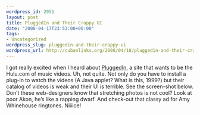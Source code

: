 ```yaml
--- 
wordpress_id: 2051
layout: post
title: PluggedIn and Their Crappy UI
date: "2008-04-17T23:53:00+00:00"
tags: 
- Uncategorized
wordpress_slug: pluggedin-and-their-crappy-ui
wordpress_url: http://cubanlinks.org/2008/04/18/pluggedin-and-their-crappy-ui
---
```

<p>I got really excited when I heard about <a href="http://www.techmeme.com/080416/p14#a080416p14">PluggedIn</a>, a site that wants to be the Hulu.com of music videos.  Uh, not quite.  Not only do you have to install a plug-in to watch the videos (A Java applet? What is this, 1999?) but their catalog of videos is weak and their UI is terrible.  See the screen-shot below.  Don&#8217;t these web-designers know that stretching photos is not cool?  Look at poor Akon, he&#8217;s like a rapping dwarf.  And check-out that classy ad for Amy Whinehouse ringtones.  Niiiice!</p>


<p><a href="http://cubanlinks.org/assets/2008/4/17/pluggedin.jpg"><img src="http://cubanlinks.org/assets/2008/4/17/pluggedin_thumb.jpg" alt="" /></a></p>

